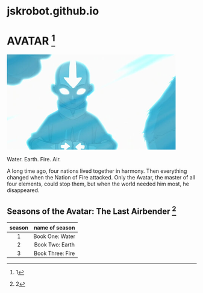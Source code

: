 
# jskrobot.github.io


 # AVATAR [^1]
![avatar: the last airbender](avatar.jpg)

Water. Earth. Fire. Air.

A long time ago, four nations lived together in harmony. Then everything changed when the Nation of Fire attacked. Only the Avatar, the master of all four elements, could stop them, but when the world needed him most, he disappeared.



## Seasons of the Avatar: The Last Airbender [^2]
|season|name of season|
|:---------:|:---------:|
|1 |Book One: Water|
|2  |Book Two: Earth|
|3  |Book Three: Fire|


[^1]: 1
[^2]: 2

